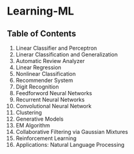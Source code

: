 # Learning-ML

## Table of Contents 

1. Linear Classifier and Perceptron 
2. Linerar Classification and Generalization
3. Automatic Review Analyzer
4. Linear Regression 
5. Nonlinear Classification
6. Recommender System  
7. Digit Recognition
8. Feedforword Neural Networks
9. Recurrent Neural Networks
10. Convolutional Neural Network
11. Clustering
12. Generative Models 
13. EM Algorithm
14. Collaborative Filtering via Gaussian Mixtures
15. Reinforcement Learning 
16. Applications: Natural Language Processing
